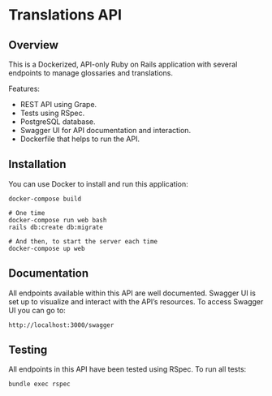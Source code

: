 # Translations API

## Overview
This is a Dockerized, API-only Ruby on Rails application with several endpoints to manage glossaries and translations.

Features:
* REST API using Grape.
* Tests using RSpec.
* PostgreSQL database.
* Swagger UI for API documentation and interaction.
* Dockerfile that helps to run the API.

## Installation
You can use Docker to install and run this application:

```
docker-compose build

# One time
docker-compose run web bash
rails db:create db:migrate

# And then, to start the server each time
docker-compose up web
```

## Documentation
All endpoints available within this API are well documented.
Swagger UI is set up to visualize and interact with the API’s resources. To access Swagger UI you can go to:

```
http://localhost:3000/swagger
```

## Testing
All endpoints in this API have been tested using RSpec. To run all tests:

```
bundle exec rspec
```